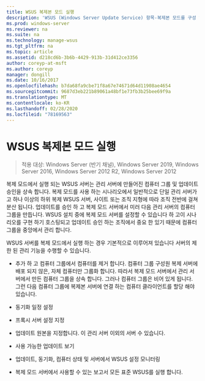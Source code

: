 ```yaml
---
title: WSUS 복제본 모드 실행
description: 'WSUS (Windows Server Update Service) 항목-복제본 모드를 구성 하는 방법 '
ms.prod: windows-server
ms.reviewer: na
ms.suite: na
ms.technology: manage-wsus
ms.tgt_pltfrm: na
ms.topic: article
ms.assetid: d218cd6b-3b6b-4429-913b-31d412ce3356
author: coreyp-at-msft
ms.author: coreyp
manager: dongill
ms.date: 10/16/2017
ms.openlocfilehash: b7da68fa9cbe71f8a67e74671d64d11908ae4654
ms.sourcegitcommit: 9687d3eb221b89061a48bf1e73fb3b25bee69f9a
ms.translationtype: MT
ms.contentlocale: ko-KR
ms.lasthandoff: 02/28/2020
ms.locfileid: "78169563"
---
```

# <a name="running-wsus-replica-mode"></a>WSUS 복제본 모드 실행

>적용 대상: Windows Server (반기 채널), Windows Server 2019, Windows Server 2016, Windows Server 2012 R2, Windows Server 2012

복제 모드에서 실행 되는 WSUS 서버는 관리 서버에 만들어진 컴퓨터 그룹 및 업데이트 승인을 상속 합니다. 복제 모드를 사용 하는 시나리오에서 일반적으로 단일 관리 서버가 고 하나 이상의 하위 복제 WSUS 서버, 사이트 또는 조직 지형에 따라 조직 전반에 걸쳐 분산 됩니다. 업데이트를 승인 하 고 복제 모드 서버에서 미러 다음 관리 서버의 컴퓨터 그룹을 만듭니다. WSUS 설치 중에 복제 모드 서버를 설정할 수 있습니다 하 고이 시나리오를 구현 하기 호스팅되고 업데이트 승인 하는 조직에서 중요 한 있기 때문에 컴퓨터 그룹을 중앙에서 관리 합니다.

WSUS 서버를 복제 모드에서 실행 하는 경우 기본적으로 이루어져 있습니다 서버의 제한 된 관리 기능을 수행할 수 있습니다.

-   추가 하 고 컴퓨터 그룹에서 컴퓨터를 제거 합니다. 컴퓨터 그룹 구성원 복제 서버에 배포 되지 않은, 자체 컴퓨터만 그룹화 합니다. 따라서 복제 모드 서버에서 관리 서버에서 만든 컴퓨터 그룹을 상속 합니다. 그러나 컴퓨터 그룹은 비어 있게 됩니다. 그런 다음 컴퓨터 그룹에 복제본 서버에 연결 하는 컴퓨터 클라이언트를 할당 해야 있습니다.

-   동기화 일정 설정

-   프록시 서버 설정 지정

-   업데이트 원본을 지정합니다. 이 관리 서버 이외의 서버 수 있습니다.

-   사용 가능한 업데이트 보기

-   업데이트, 동기화, 컴퓨터 상태 및 서버에서 WSUS 설정 모니터링

-   복제 모드 서버에서 사용할 수 있는 보고서 모든 표준 WSUS를 실행 합니다.



